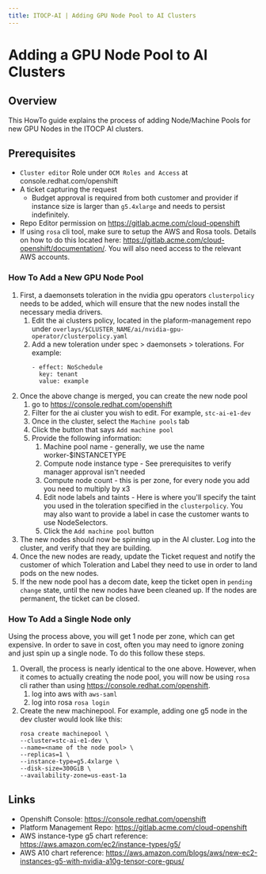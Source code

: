 ```yaml
---
title: ITOCP-AI | Adding GPU Node Pool to AI Clusters
---
```


# Adding a GPU Node Pool to AI Clusters

## Overview

This HowTo guide explains the process of adding Node/Machine Pools for new GPU Nodes in the ITOCP AI clusters.

## Prerequisites

- `Cluster editor` Role under `OCM Roles and Access` at console.redhat.com/openshift
- A ticket capturing the request
  - Budget approval is required from both customer and provider if instance size is larger than `g5.4xlarge` and needs to persist indefinitely.
- Repo Editor permission on https://gitlab.acme.com/cloud-openshift
- If using `rosa` cli tool, make sure to setup the AWS and Rosa tools.  Details on how to do this located here: https://gitlab.acme.com/cloud-openshift/documentation/.  You will also need access to the relevant AWS accounts.

### How To Add a New GPU Node Pool

1. First, a daemonsets toleration in the nvidia gpu operators `clusterpolicy` needs to be added, which will ensure that the new nodes install the necessary media drivers.
    1.  Edit the ai clusters policy, located in the plaform-management repo under `overlays/$CLUSTER_NAME/ai/nvidia-gpu-operator/clusterpolicy.yaml`
    2.  Add a new toleration under spec > daemonsets > tolerations.  For example:
        ```
        - effect: NoSchedule
          key: tenant
          value: example
        ```
2. Once the above change is merged, you can create the new node pool
    1. go to https://console.redhat.com/openshift
    2. Filter for the ai cluster you wish to edit.  For example, `stc-ai-e1-dev`
    3. Once in the cluster, select the `Machine pools` tab
    4. Click the button that says `Add machine pool`
    5. Provide the following information:
        1. Machine pool name - generally, we use the name worker-$INSTANCETYPE
        2. Compute node instance type - See prerequisites to verify manager approval isn't needed
        3. Compute node count - this is per zone, for every node you add you need to multiply by x3
        4. Edit node labels and taints - Here is where you'll specify the taint you used in the toleration specified in the `clusterpolicy`.  You may also want to provide a label in case the customer wants to use NodeSelectors.
        5. Click the `Add machine pool` button
3. The new nodes should now be spinning up in the AI cluster.  Log into the cluster, and verify that they are building.
4. Once the new nodes are ready, update the Ticket request and notify the customer of which Toleration and Label they need to use in order to land pods on the new nodes.
5. If the new node pool has a decom date, keep the ticket open in `pending change` state, until the new nodes have been cleaned up.  If the nodes are permanent, the ticket can be closed.

### How To Add a Single Node only

Using the process above, you will get 1 node per zone, which can get expensive.  In order to save in cost, often you may need to ignore zoning and just spin up a single node.  To do this follow these steps.

1.  Overall, the process is nearly identical to the one above.  However, when it comes to actually creating the node pool, you will now be using `rosa` cli rather than using https://console.redhat.com/openshift.  
    1. log into aws with `aws-saml`
    1. log into rosa `rosa login`
1. Create the new machinepool. For example, adding one g5 node in the dev cluster would look like this:
   ```
   rosa create machinepool \
   --cluster=stc-ai-e1-dev \
   --name=<name of the node pool> \
   --replicas=1 \
   --instance-type=g5.4xlarge \
   --disk-size=300GiB \
   --availability-zone=us-east-1a
   ```

## Links

- Openshift Console: https://console.redhat.com/openshift
- Platform Management Repo: https://gitlab.acme.com/cloud-openshift
- AWS instance-type g5 chart reference: https://aws.amazon.com/ec2/instance-types/g5/
- AWS A10 chart reference: https://aws.amazon.com/blogs/aws/new-ec2-instances-g5-with-nvidia-a10g-tensor-core-gpus/
